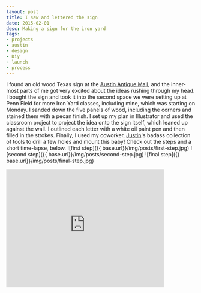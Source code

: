 ```yaml
---
layout: post
title: I saw and lettered the sign
date: 2015-02-01
desc: Making a sign for the iron yard
Tags:
- projects
- austin
- design
- Diy
- launch
- process
---
```

I found an old wood Texas sign at the [Austin Antique Mall](http://austinantiquemall.com/), and the inner-most parts of me got very excited about the ideas rushing through my head.
I bought the sign and took it into the second space we were setting up at Penn Field for more Iron Yard classes, including mine, which was starting on Monday. I sanded down the five panels of wood, including the corners and stained them with a pecan finish. I set up my plan in Illustrator and used the classroom project to project the idea onto the sign itself, which leaned up against the wall. I outlined each letter with a white oil paint pen and then filled in the strokes. Finally, I used my coworker, [Justin](https://twitter.com/JAH2488)'s badass collection of tools to drill a few holes and mount this baby! Check out the steps and a short time-lapse, below.
![first step]({{ base.url}}/img/posts/first-step.jpg)
![second step]({{ base.url}}/img/posts/second-step.jpg)
![final step]({{ base.url}}/img/posts/final-step.jpg)
<p><iframe width="420" height="315" src="https://www.youtube.com/embed/SuE38Wt28L0" frameborder="0" allowfullscreen></iframe>